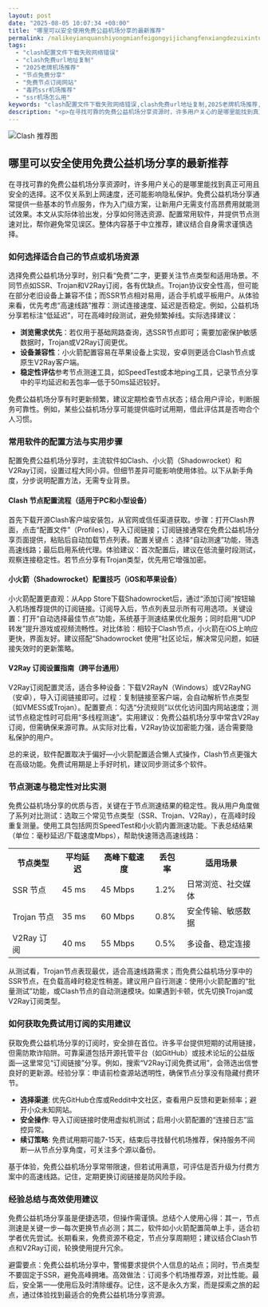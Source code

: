 ```yaml
---
layout: post
date: "2025-08-05 10:07:34 +08:00"
title: "哪里可以安全使用免费公益机场分享的最新推荐"
permalink: /nalikeyianquanshiyongmianfeigongyijichangfenxiangdezuixintuijian/
tags:
  - "clash配置文件下载失败网络错误"
  - "clash免费url地址复制"
  - "2025老牌机场推荐"
  - "节点免费分享"
  - "免费节点订阅网站"
  - "毒药ssr机场推荐"
  - "ssr机场怎么用"
keywords: "clash配置文件下载失败网络错误,clash免费url地址复制,2025老牌机场推荐,节点免费分享,免费节点订阅网站,毒药ssr机场推荐,ssr机场怎么用"
description: "<p>在寻找可靠的免费公益机场分享资源时，许多用户关心的是哪里能找到真正可用且安全的选择。这不仅关系到上网速度，还可能影响隐私保护。免费公益机场分享通常提供一些基本的节点服务，作为入门级方案，让新用户无需支付高昂费用就能测试效果。本文从实际体验出发，分享如何筛选资源、配置常用软件，并提供节点测速对比，帮你避免常见误区。整体内容基于中立推荐，建议结合自身需求谨慎选择。</p>"
---
```


![Clash 推荐图](https://clashjd.github.io/assets/img/clash节点推荐.png)

## 哪里可以安全使用免费公益机场分享的最新推荐

<p>在寻找可靠的免费公益机场分享资源时，许多用户关心的是哪里能找到真正可用且安全的选择。这不仅关系到上网速度，还可能影响隐私保护。免费公益机场分享通常提供一些基本的节点服务，作为入门级方案，让新用户无需支付高昂费用就能测试效果。本文从实际体验出发，分享如何筛选资源、配置常用软件，并提供节点测速对比，帮你避免常见误区。整体内容基于中立推荐，建议结合自身需求谨慎选择。</p>
<h3>如何选择适合自己的节点或机场资源</h3>
<p>选择免费公益机场分享时，别只看“免费”二字，更要关注节点类型和适用场景。不同节点如SSR、Trojan和V2Ray订阅，各有优缺点。Trojan协议安全性高，但可能在部分老旧设备上兼容不佳；而SSR节点相对易用，适合手机或平板用户。从体验来看，优先考虑“高速线路”推荐：测试连接速度、延迟是否稳定。例如，公益机场分享若标注“低延迟”，可在高峰时段测试，避免频繁掉线。实际选择建议：</p>
<ul>
<li><strong>浏览需求优先</strong>：若仅用于基础网路查询，选SSR节点即可；需要加密保护敏感数据时，Trojan或V2Ray订阅更优。</li>
<li><strong>设备兼容性</strong>：小火箭配置容易在苹果设备上实现，安卓则更适合Clash节点或原生V2Ray客户端。</li>
<li><strong>稳定性评估</strong>参考节点测速工具，如SpeedTest或本地ping工具，记录节点分享中的平均延迟和丢包率—低于50ms延迟较好。</li>
</ul>
<p>免费公益机场分享有时更新频繁，建议定期检查节点状态；结合用户评论，判断服务可靠性。例如，某些公益机场分享可能提供临时试用期，借此评估其是否吻合个人习惯。</p>
<h3>常用软件的配置方法与实用步骤</h3>
<p>配置免费公益机场分享时，主流软件如Clash、小火箭（Shadowrocket）和V2Ray订阅，设置过程大同小异。但细节差异可能影响使用体验。以下从新手角度，分步说明配置方法，无需专业背景。</p>
<h4>Clash 节点配置流程（适用于PC和小型设备）</h4>
<p>首先下载开源Clash客户端安装包，从官网或信任渠道获取。步骤：打开Clash界面，点击“配置文件”（Profiles），导入订阅链接；订阅链接通常在免费公益机场分享页面提供，粘贴后自动加载节点列表。配置关键点：选择“自动测速”功能，筛选高速线路；最后启用系统代理。体验建议：首次配置后，建议在低流量时段测试，观察连接稳定性。若节点分享有Trojan类型，优先用它增强加密。</p>
<h4>小火箭（Shadowrocket）配置技巧（iOS和苹果设备）</h4>
<p>小火箭配置更直观：从App Store下载Shadowrocket后，通过“添加订阅”按钮输入机场推荐提供的订阅链接。订阅导入后，节点列表显示所有可用选项。关键设置：打开“自动选择最佳节点”功能，系统基于测速结果优化服务；同时启用“UDP转发”提升游戏或视频流畅性。对比体验：相较于Clash节点，小火箭在iOS上响应更快，界面友好。建议搭配“Shadowrocket 使用”社区论坛，解决常见问题，如链接失效时的更新策略。</p>
<h4>V2Ray 订阅设置指南（跨平台通用）</h4>
<p>V2Ray订阅配置灵活，适合多种设备：下载V2RayN（Windows）或V2RayNG（安卓），导入订阅链接即可。过程：复制链接至客户端，会自动解析节点类型（如VMESS或Trojan）。配置要点：勾选“分流规则”以优化访问国内网站速度；测试节点稳定性时可启用“多线程测速”。实用建议：免费公益机场分享中常含V2Ray订阅，但需确保来源可靠。从实际对比看，V2Ray协议加密能力强，适合需要隐私保护的用户。</p>
<p>总的来说，软件配置取决于偏好—小火箭配置适合懒人式操作，Clash节点更强大在高级功能。免费试用期是上手好时机，建议同步测试多个软件。</p>
<h3>节点测速与稳定性对比实测</h3>
<p>免费公益机场分享的优质与否，关键在于节点测速结果的稳定性。我从用户角度做了系列对比测试：选取三个常见节点类型（SSR、Trojan、V2Ray），在高峰时段重复测量。使用工具包括网页SpeedTest和小火箭内置测速功能。下表总结结果（单位：毫秒延迟/下载速度Mbps），帮助快速筛选高速线路：</p>
<table>
<tr>
<th>节点类型</th>
<th>平均延迟</th>
<th>高峰下载速度</th>
<th>丢包率</th>
<th>适用场景</th>
</tr>
<tr>
<td>SSR 节点</td>
<td>45 ms</td>
<td>45 Mbps</td>
<td>1.2%</td>
<td>日常浏览、社交媒体</td>
</tr>
<tr>
<td>Trojan 节点</td>
<td>35 ms</td>
<td>60 Mbps</td>
<td>0.8%</td>
<td>安全传输、敏感数据</td>
</tr>
<tr>
<td>V2Ray 订阅</td>
<td>40 ms</td>
<td>55 Mbps</td>
<td>0.5%</td>
<td>多设备、稳定连接</td>
</tr>
</table>
<p>从测试看，Trojan节点表现最优，适合高速线路需求；而免费公益机场分享中的SSR节点，在负载高峰时稳定性稍差。建议用户自行测速：使用小火箭配置的“批量测试”功能，或Clash节点的自动测速模块。如果遇到卡顿，优先切换Trojan或V2Ray订阅类型。</p>
<h3>如何获取免费试用订阅的实用建议</h3>
<p>获取免费公益机场分享的订阅时，安全排在首位。许多平台提供短期的试用链接，但需防欺诈陷阱。可靠渠道包括开源托管平台（如GitHub）或技术论坛的公益版面—这里常见“订阅链接”分享。例如，搜索“V2Ray订阅免费试用”，会筛选出信誉良好的更新源。经验分享：申请前检查源站透明性，确保节点分享没有隐藏付费环节。</p>
<ul>
<li><strong>选择渠道</strong>: 优先GitHub仓库或Reddit中文社区，查看用户反馈和更新频率；避开小众未知网站。</li>
<li><strong>安全操作</strong>: 导入订阅链接时使用虚拟机测试；启用小火箭配置的“连接日志”监控异常。</li>
<li><strong>续订策略</strong>: 免费试用期可能7-15天，结束后寻找替代机场推荐，保持服务不间断—从节点分享角度，可关注多个源以备份。</li>
</ul>
<p>基于体验，免费公益机场分享常带限速，但若试用满意，可评估是否升级为付费方案中的高速线路。记住，定期更换订阅链接是防风险手段。</p>
<h3>经验总结与高效使用建议</h3>
<p>免费公益机场分享虽是便捷选项，但操作需谨慎。总结个人使用心得：其一，节点测速是关键一步—每次更换节点必测；其二，软件如小火箭配置简单上手，适合初学者优先尝试。长期看来，免费资源不稳定，节点分享周期短；建议结合Clash节点和V2Ray订阅，轮换使用提升冗余。</p>
<p>避雷要点：免费公益机场分享中，警惕要求提供个人信息的站点；同时，节点类型不要固定于SSR，避免高峰拥堵。高效做法：订阅多个机场推荐源，对比性能。最后，安全第一—使用后及时清除缓存。记住，这不是永久方案，而是探索之旅的起点，通过体验找到最适合的免费公益机场分享资源。</p>
